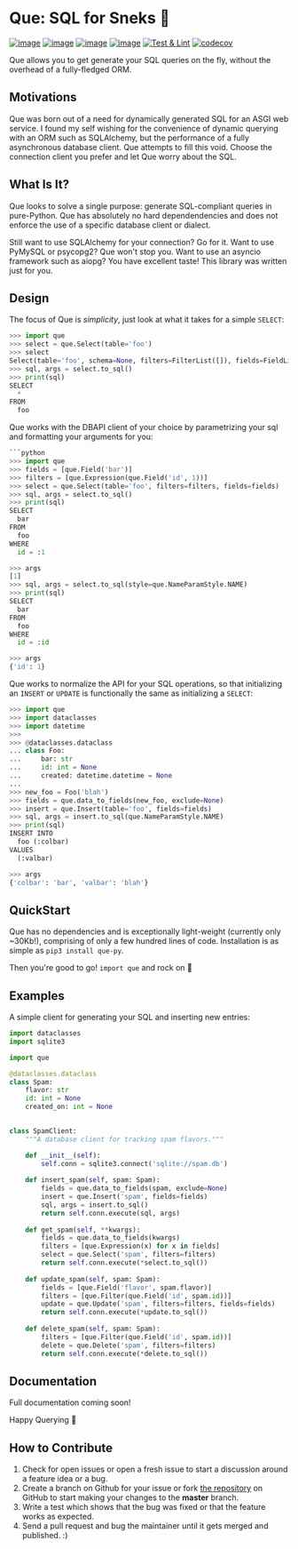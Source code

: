 Que: SQL for Sneks 🐍
================
[![image](https://img.shields.io/pypi/v/que-py.svg)](https://pypi.org/project/que-py/)
[![image](https://img.shields.io/pypi/l/que-py.svg)](https://pypi.org/project/que-py/)
[![image](https://img.shields.io/pypi/pyversions/que-py.svg)](https://pypi.org/project/que-py/)
[![image](https://img.shields.io/github/languages/code-size/seandstewart/que.svg?style=flat)](https://github.com/seandstewart/que)
[![Test & Lint](https://github.com/seandstewart/que/workflows/Test%20&%20Lint/badge.svg)](https://github.com/seandstewart/que/actions)
[![codecov](https://codecov.io/gh/seandstewart/que/branch/master/graph/badge.svg)](https://codecov.io/gh/seandstewart/que)

Que allows you to get generate your SQL queries on the fly, without the
overhead of a fully-fledged ORM.

Motivations
--------
Que was born out of a need for dynamically generated SQL for an ASGI web
service. I found my self wishing for the convenience of dynamic querying
with an ORM such as SQLAlchemy, but the performance of a fully
asynchronous database client. Que attempts to fill this void. Choose the
connection client you prefer and let Que worry about the SQL.


What Is It?
---------
Que looks to solve a single purpose: generate SQL-compliant queries in
pure-Python. Que has absolutely no hard dependendencies and does not
enforce the use of a specific database client or dialect.

Still want to use SQLAlchemy for your connection? Go for it. Want to use
PyMySQL or psycopg2? Que won't stop you. Want to use an asyncio
framework such as aiopg? You have excellent taste! This library was
written just for you.


Design
-----
The focus of Que is *simplicity*, just look at what it takes for a
simple `SELECT`:

```python
>>> import que
>>> select = que.Select(table='foo')
>>> select
Select(table='foo', schema=None, filters=FilterList([]), fields=FieldList([]))
>>> sql, args = select.to_sql()
>>> print(sql)
SELECT
  *
FROM
  foo

```

Que works with the DBAPI client of your choice by parametrizing your sql
and formatting your arguments for you:

```python
```python
>>> import que
>>> fields = [que.Field('bar')]
>>> filters = [que.Expression(que.Field('id', 1))]
>>> select = que.Select(table='foo', filters=filters, fields=fields)
>>> sql, args = select.to_sql()
>>> print(sql)
SELECT
  bar
FROM
  foo
WHERE
  id = :1

>>> args
[1]
>>> sql, args = select.to_sql(style=que.NameParamStyle.NAME)
>>> print(sql)
SELECT
  bar
FROM
  foo
WHERE
  id = :id

>>> args
{'id': 1}

```

Que works to normalize the API for your SQL operations, so that
initializing an `INSERT` or `UPDATE` is functionally the same as
initializing a `SELECT`:

```python
>>> import que
>>> import dataclasses
>>> import datetime
>>>
>>> @dataclasses.dataclass
... class Foo:
...     bar: str
...     id: int = None
...     created: datetime.datetime = None
... 
>>> new_foo = Foo('blah')
>>> fields = que.data_to_fields(new_foo, exclude=None)
>>> insert = que.Insert(table='foo', fields=fields)
>>> sql, args = insert.to_sql(que.NameParamStyle.NAME)
>>> print(sql)
INSERT INTO
  foo (:colbar)
VALUES
  (:valbar)

>>> args
{'colbar': 'bar', 'valbar': 'blah'}

```

QuickStart
--------
Que has no dependencies and is exceptionally light-weight (currently
only ~30Kb!), comprising of only a few hundred lines of code.
Installation is as simple as `pip3 install que-py`.

Then you're good to go! `import que` and rock on 🤘


Examples
-------
A simple client for generating your SQL and inserting new entries:
```python
import dataclasses
import sqlite3

import que

@dataclasses.dataclass
class Spam:
    flavor: str
    id: int = None
    created_on: int = None
    

class SpamClient:
    """A database client for tracking spam flavors."""

    def __init__(self):
        self.conn = sqlite3.connect('sqlite://spam.db')
    
    def insert_spam(self, spam: Spam):
        fields = que.data_to_fields(spam, exclude=None)
        insert = que.Insert('spam', fields=fields)
        sql, args = insert.to_sql()
        return self.conn.execute(sql, args)
    
    def get_spam(self, **kwargs):
        fields = que.data_to_fields(kwargs)
        filters = [que.Expression(x) for x in fields]
        select = que.Select('spam', filters=filters)
        return self.conn.execute(*select.to_sql())
    
    def update_spam(self, spam: Spam):
        fields = [que.Field('flavor', spam.flavor)]
        filters = [que.Filter(que.Field('id', spam.id))]
        update = que.Update('spam', filters=filters, fields=fields)
        return self.conn.execute(*update.to_sql())
    
    def delete_spam(self, spam: Spam):
        filters = [que.Filter(que.Field('id', spam.id))]
        delete = que.Delete('spam', filters=filters)
        return self.conn.execute(*delete.to_sql())
```

Documentation
----------
Full documentation coming soon!

Happy Querying 🐍


How to Contribute
-----------------
1.  Check for open issues or open a fresh issue to start a discussion
    around a feature idea or a bug.
2.  Create a branch on Github for your issue or fork
    [the repository](https://github.com/seandstewart/que) on GitHub to
    start making your changes to the **master** branch.
3.  Write a test which shows that the bug was fixed or that the feature
    works as expected.
4.  Send a pull request and bug the maintainer until it gets merged and
    published. :)

